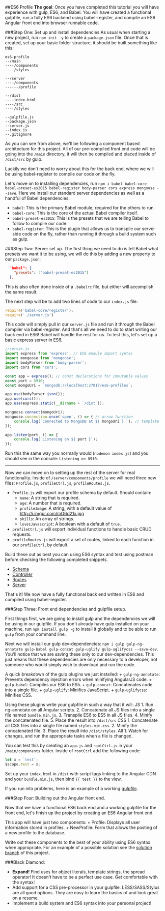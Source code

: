 ##ES6 Profile
**The goal**: Once you have completed this tutorial you will have experience with gulp, ES6, and Babel. You will have created a functional gulpfile, run a fully ES6 backend using babel-register, and compile an ES6 Angular front end into browser runnable code.

###Step One: Set up and install dependencies
As usual when starting a new project, run `npm init -y` to create a `package.json` file. Once that is created, set up your basic folder structure, it should be built something like this:

```
es6-profile
--/main
----/components
----/styles

--/server
----/components
------/profile

--/dist
----index.html
----/src
----/styles

--gulpfile.js
--package.json
--server.js
--index.js
--.gitignore
```

As you can see from above, we'll be following a component based architecture for this project. All of our pre-compiled front end code will be going into the `/main` directory, it will then be compiled and placed inside of `/dist/src` by gulp.

Luckily we don't need to worry about this for the back end, where we will be using babel-register to compile our code on the fly.

Let's move on to installing dependencies, run `npm i babel babel-core babel-preset-es2015 babel-register body-parser cors express mongoose --save`. Here we install our standard server dependencies as well as a handful of Babel dependencies.

+ `babel`: This is the primary Babel module, required for the others to run.
+ `babel-core`: This is the core of the actual Babel compiler itself.
+ `babel-preset-es2015`: This is the presets that we are telling Babel to follow to compile our code.
+ `babel-register`: This is the plugin that allows us to transpile our server side code on the fly, rather than running it through a build system such as gulp.

###Step Two: Server set up.
The first thing we need to do is tell Babel what presets we want it to be using, we will do this by adding a new property to our `package.json`:

```json
  "babel": {
    "presets": ["babel-preset-es2015"]
  },
```

This is also often done inside of a `.babelrc` file, but either will accomplish the same result.

The next step will be to add two lines of code to our `index.js` file:

```javascript
require('babel-core/register');
require('./server.js')
```

This code will simply pull in our `server.js` file and run it through the Babel compiler via babel-register. And that's all we need to do to start writing our back end in ES6! Babel will handle the rest for us. To test this, let's set up a basic express server in ES6.

```javascript
//server.js
import express from 'express'; // ES6 module import syntax
import mongoose from 'mongoose';
import bodyParser from 'body-parser';
import cors from 'cors';

const app = express(); // const declarations for immutable values
const port = 8910;
const mongoUri = `mongodb://localhost:27017/es6-profiles`;

app.use(bodyParser.json());
app.use(cors());
app.use(express.static(__dirname + `/dist`));

mongoose.connect(mongoUri);
mongoose.connection.once(`open`, () => { // arrow function
    console.log(`Connected to MongoDB at ${ mongoUri }.`); // template string
});

app.listen(port, () => {
    console.log(`Listening on ${ port }`);
});
```

Run this the same way you normally would (`nodemon index.js`) and you should see in the console: `Listening on 8910`.

_______

Now we can move on to setting up the rest of the server for real functionality. Inside of `/server/components/profile` we will need three new files: `Profile.js`, `profileCtrl.js`, `profileRoutes.js`.

+ `Profile.js` will export our profile schema by default. Should contain:
    * `name`: A string that is required.
    * `age`: A number that is required.
    * `profileImage`: A string, with a default value of http://i.imgur.com/mO6d21x.jpg
    * `skills`: An array of strings.
    * `lovesJavascript`: A boolean with a default of `true`.
+ `profileCtrl.js` will export individual functions to handle basic CRUD requests.
+ `profileRoutes.js` will export a set of routes, linked to each function in our `profileCtrl`, by default.

Build these out as best you can using ES6 syntax and test using postman before checking the following completed snippets.

+ [Schema](https://gist.github.com/r-walsh/5d9bbaf70ba47dba4269)
+ [Controller](https://gist.github.com/r-walsh/a27b1722287e7595ec5a)
+ [Routes](https://gist.github.com/r-walsh/b4e8210b80dc007e622d)
+ [Server](https://gist.github.com/r-walsh/53b8909b35726b7bfd29)

That's it! We now have a fully functional back end written in ES6 and compiled using babel-register.

###Step Three: Front end dependencies and gulpfile setup.

First things first, we are going to install gulp and the dependencies we will be using in our gulpfile. If you don't already have gulp installed on your machine, run `npm install gulp -g` to install it globally and to be able to run `gulp` from your command line.

Next we will install our gulp dev-dependencies: `npm i gulp gulp-ng-annotate gulp-babel gulp-concat gulp-uglify gulp-uglifycss --save-dev`. You'll notice that we are saving these only to our dev-dependencies. This just means that these dependencies are only necessary to a developer, not someone who would simply wish to download and run the code.

A quick breakdown of the gulp plugins we just installed:
    + `gulp-ng-annotate`: Prevents dependency injection errors when minifying AngularJS code.
    + `gulp-babel`: Compiles our ES6 to ES5.
    + `gulp-concat`: Concatenates code into a single file.
    + `gulp-uglify`: Minifies JavaScript.
    + `gulp-uglifycss`: Minifies CSS.

Using these plugins write your gulpfile in such a way that it will:
JS
    1. Run ng-annotate on all Angular scripts.
    2. Concatenate all JS files into a single file named `bundle.min.js`.
    3. Transpile ES6 to ES5 in all JS files.
    4. Minify the concatenated file.
    5. Place the result into `/dist/src`
CSS
    1. Concatenate all CSS files into a single file named `styles.min.css`.
    2. Minify the concatenated file.
    3. Place the result into `/dist/styles`.
All
    1. Watch for changes, and run the appropriate tasks when a file is changed.

You can test this by creating an `app.js` and `rootCtrl.js` in your `/main/components` folder. Inside of `rootCtrl` add the following code:
```javascript
let x = `test`;
$scope.test = x;
```

Set up your `index.html` in `/dist` with script tags linking to the Angular CDN and your `bundle.min.js`, then bind `{{ test }}` to the view.

If you run into problems, here is an example of a working [gulpfile](https://gist.github.com/r-walsh/8b330c0274edbe9691e1).

###Step Four: Building out the Angular front end.

Now that we have a functional ES6 back end and a working gulpfile for the front end, let's finish up the project by creating an ES6 Angular front end.

This app will have just two components:
    + Profile: Displays all user information stored in profiles.
    + NewProfile: Form that allows the posting of a new profile to the database.

Write out these components to the best of your ability using ES6 syntax when appropriate. For an example of a possible solution see the [solution branch](https://github.com/r-walsh/es6-profiles/tree/solution) of this project.

###Black Diamond:

+ **Expand!** Find uses for object literals, template strings, the spread operator! It doesn't have to be a perfect use case. Get comfortable with the syntax!
+ Add support for a CSS pre-processor in your gulpfile. LESS/SASS/Stylus are all good options. They are easy to learn the basics of and look great on a resume.
+ Implement a build system and ES6 syntax into your personal project!
